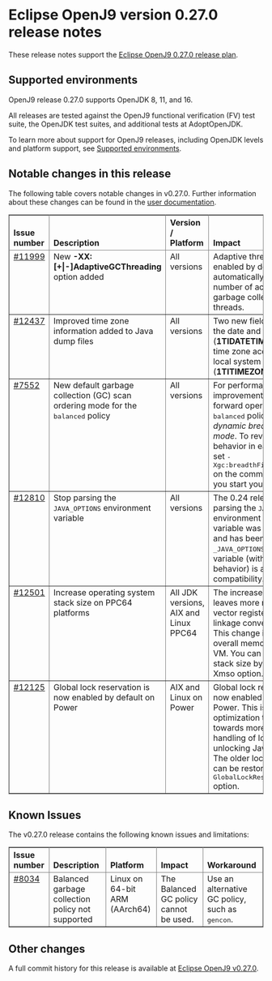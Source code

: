 <!--
* Copyright (c) 2021, 2021 IBM Corp. and others
*
* This program and the accompanying materials are made
* available under the terms of the Eclipse Public License 2.0
* which accompanies this distribution and is available at
* https://www.eclipse.org/legal/epl-2.0/ or the Apache
* License, Version 2.0 which accompanies this distribution and
* is available at https://www.apache.org/licenses/LICENSE-2.0.
*
* This Source Code may also be made available under the
* following Secondary Licenses when the conditions for such
* availability set forth in the Eclipse Public License, v. 2.0
* are satisfied: GNU General Public License, version 2 with
* the GNU Classpath Exception [1] and GNU General Public
* License, version 2 with the OpenJDK Assembly Exception [2].
*
* [1] https://www.gnu.org/software/classpath/license.html
* [2] http://openjdk.java.net/legal/assembly-exception.html
*
* SPDX-License-Identifier: EPL-2.0 OR Apache-2.0 OR GPL-2.0 WITH
* Classpath-exception-2.0 OR LicenseRef-GPL-2.0 WITH Assembly-exception
-->

# Eclipse OpenJ9 version 0.27.0 release notes

These release notes support the [Eclipse OpenJ9 0.27.0 release plan](https://projects.eclipse.org/projects/technology.openj9/releases/0.27.0/plan).

## Supported environments

OpenJ9 release 0.27.0 supports OpenJDK 8, 11, and 16.

All releases are tested against the OpenJ9 functional verification (FV) test suite, the OpenJDK test suites, and additional tests at AdoptOpenJDK.

To learn more about support for OpenJ9 releases, including OpenJDK levels and platform support, see [Supported environments](https://eclipse.org/openj9/docs/openj9_support/index.html).


## Notable changes in this release

The following table covers notable changes in v0.27.0. Further information about these changes can be found in the [user documentation](https://eclipse-openj9.github.io/openj9-docs/version0.27/).

<table cellpadding="4" cellspacing="0" summary="" width="100%" rules="all" frame="border" border="1"><thead align="left">
<tr valign="bottom">
<th valign="bottom">Issue number</th>
<th valign="bottom">Description</th>
<th valign="bottom">Version / Platform</th>
<th valign="bottom">Impact</th>
</tr>
</thead>
<tbody>

<tr><td valign="top">
<a href="https://github.com/eclipse-openj9/openj9/issues/11999">#11999</a></td>
<td valign="top">New <strong>-XX:[+|-]AdaptiveGCThreading</strong> option added</td>
<td valign="top">All versions</td>
<td valign="top">Adaptive threading is enabled by default, which automatically tunes the number of active parallel garbage collection (GC) threads.</td>
</tr>

<tr><td valign="top">
<a href="https://github.com/eclipse-openj9/openj9/pull/12437">#12437</a></td>
<td valign="top">Improved time zone information added to Java dump files</td>
<td valign="top">All versions</td>
<td valign="top">Two new fields are included, the date and time in UTC (<strong>1TIDATETIMEUTC</strong>) and the time zone according to the local system (<strong>1TITIMEZONE</strong>).</td>
</tr>

<tr><td valign="top">
<a href="https://github.com/eclipse/openj9/issues/7552">#7552</a></td>
<td valign="top">New default garbage collection (GC) scan ordering mode for the <tt>balanced</tt> policy</td>
<td valign="top">All versions</td>
<td valign="top">For performance improvements, GC copy forward operations in the <tt>balanced</tt> policy now use <i>dynamic breadth first scan mode</i>. To revert to the behavior in earlier releases, set <tt>-Xgc:breadthFirstScanOrdering</tt> on the command line when you start your application.</td>
</tr>

<tr><td valign="top">
<a href="https://github.com/eclipse/openj9/pull/12810">#12810</a></td>
<td valign="top">Stop parsing the <tt>JAVA_OPTIONS</tt> environment variable</td>
<td valign="top">All versions</td>
<td valign="top">The 0.24 release started parsing the <tt>JAVA_OPTIONS</tt> environment variable. This variable was added in error and has been removed.
The <tt>_JAVA_OPTIONS</tt> environment variable (with different behavior) is added for compatibility.</td>
</tr>

<tr><td valign="top">
<a href="https://github.com/eclipse-openj9/openj9/pull/12501">#12501</a></td>
<td valign="top">Increase operating system stack size on PPC64 platforms</td>
<td valign="top">All JDK versions, AIX and Linux PPC64</td>
<td valign="top">The increased stack size leaves more room to store vector registers for internal linkage conventions. Note: This change increases the overall memory usage of the VM. You can change the stack size by using the -Xmso option.</td>
</tr>
  
<tr><td valign="top">
<a href="https://github.com/eclipse-openj9/openj9/issues/12125">#12125</a></td>
<td valign="top">Global lock reservation is now enabled by default on Power</td>
<td valign="top">AIX and Linux on Power</td>
<td valign="top">Global lock reservation is now enabled by default on Power. This is an optimization targeted towards more efficient handling of locking and unlocking Java&trade; objects. The older locking behavior can be restored via the <tt>-XX:-GlobalLockReservation</tt> option.</td>
</tr>

</table>

## Known Issues

The v0.27.0 release contains the following known issues and limitations:

<table cellpadding="4" cellspacing="0" summary="" width="100%" rules="all" frame="border" border="1">
<thead align="left">
<tr valign="bottom">
<th valign="bottom">Issue number</th>
<th valign="bottom">Description</th>
<th valign="bottom">Platform</th>
<th valign="bottom">Impact</th>
<th valign="bottom">Workaround</th>
</tr>
</thead>
<tbody>

<tr><td valign="top"><a href="https://github.com/eclipse-openj9/openj9/issues/8034">#8034</a></td>
<td valign="top">Balanced garbage collection policy not supported</td>
<td valign="top">Linux on 64-bit ARM (AArch64)</td>
<td valign="top">The Balanced GC policy cannot be used. </td>
<td valign="top">Use an alternative GC policy, such as <tt>gencon</tt>.</td>
</tr>

</tbody>
</table>

## Other changes

A full commit history for this release is available at [Eclipse OpenJ9 v0.27.0](https://github.com/eclipse-openj9/openj9/releases/tag/openj9-0.27.0).
